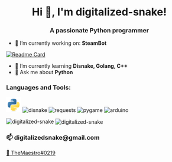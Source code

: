 <h1 align="center">Hi 👋, I'm digitalized-snake!</h1>
<h3 align="center">A passionate Python programmer</h3>


- 🔭 I’m currently working on: **SteamBot**

[![Readme Card](https://github-readme-stats.vercel.app/api/pin/?username=digitalized-snake&repo=SteamBot&theme=github_dark)](https://github.com/digitalized-snake/SteamBot)


- 🌱 I’m currently learning **Disnake, Golang, C++**
- 💬 Ask me about **Python**


<h3 align="left">Languages and Tools:</h3>
<p align="left"><img src="https://raw.githubusercontent.com/devicons/devicon/master/icons/python/python-original.svg" alt="python" width="40" height="40"/> <img src="https://guide.disnake.dev/public/disnake-logo.png" alt="disnake" width="40" height="40"/> <img src="https://upload.wikimedia.org/wikipedia/commons/thumb/a/aa/Requests_Python_Logo.png/374px-Requests_Python_Logo.png" alt="requests" width="40 height="30" /> <img src="https://camo.githubusercontent.com/1971c0a4f776fb5351c765c37e59630c83cabd52/68747470733a2f2f7777772e707967616d652e6f72672f696d616765732f6c6f676f2e706e67" alt="pygame" width="80" height="40"/> <img src="https://cdn.worldvectorlogo.com/logos/arduino-1.svg" alt="arduino" width="40" height="40"/>  </p>

<p><img align="left" src="https://github-readme-stats.vercel.app/api/top-langs?username=digitalized-snake&theme=github_dark&show_icons=true&locale=en&layout=compact" alt="digitalized-snake" /></p>

<p>&nbsp;<img align="center" src="https://github-readme-stats.vercel.app/api?username=digitalized-snake&theme=github_dark&show_icons=true&locale=en" alt="digitalized-snake" /></p>


<h3 align="left">📫 digitalizedsnake@gmail.com</h3>
<a href="https://discordapp.com/users/867139719572881418">👾 TheMaestro#0219</a>

